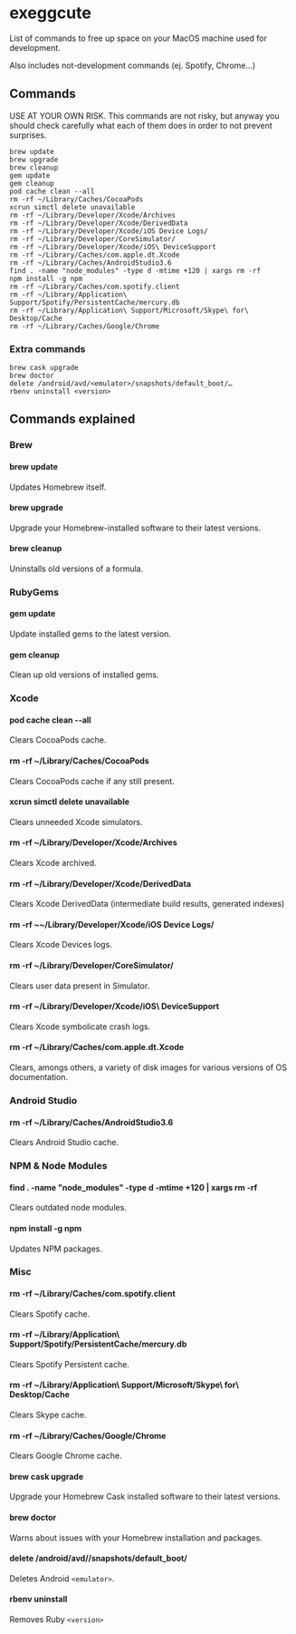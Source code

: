 # exeggcute
List of commands to free up space on your MacOS machine used for development.

Also includes not-development commands (ej. Spotify, Chrome...)

## Commands
USE AT YOUR OWN RISK. This commands are not risky, but anyway you should check carefully what each of them does in order to not prevent surprises.

```
brew update
brew upgrade
brew cleanup
gem update
gem cleanup
pod cache clean --all
rm -rf ~/Library/Caches/CocoaPods
xcrun simctl delete unavailable
rm -rf ~/Library/Developer/Xcode/Archives
rm -rf ~/Library/Developer/Xcode/DerivedData
rm -rf ~/Library/Developer/Xcode/iOS Device Logs/
rm -rf ~/Library/Developer/CoreSimulator/
rm -rf ~/Library/Developer/Xcode/iOS\ DeviceSupport
rm -rf ~/Library/Caches/com.apple.dt.Xcode
rm -rf ~/Library/Caches/AndroidStudio3.6
find . -name "node_modules" -type d -mtime +120 | xargs rm -rf
npm install -g npm
rm -rf ~/Library/Caches/com.spotify.client
rm -rf ~/Library/Application\ Support/Spotify/PersistentCache/mercury.db
rm -rf ~/Library/Application\ Support/Microsoft/Skype\ for\ Desktop/Cache
rm -rf ~/Library/Caches/Google/Chrome
```

### Extra commands
```
brew cask upgrade
brew doctor
delete /android/avd/<emulator>/snapshots/default_boot/…
rbenv uninstall <version>
```

## Commands explained

### Brew

#### brew update
Updates Homebrew itself.

#### brew upgrade
Upgrade your Homebrew-installed software to their latest versions.

#### brew cleanup
Uninstalls old versions of a formula.

### RubyGems

#### gem update
Update installed gems to the latest version.

#### gem cleanup
Clean up old versions of installed gems.

### Xcode

#### pod cache clean --all
Clears CocoaPods cache.

#### rm -rf ~/Library/Caches/CocoaPods
Clears CocoaPods cache if any still present.

#### xcrun simctl delete unavailable
Clears unneeded Xcode simulators.

#### rm -rf ~/Library/Developer/Xcode/Archives
Clears Xcode archived.

#### rm -rf ~/Library/Developer/Xcode/DerivedData
Clears Xcode DerivedData (intermediate build results, generated indexes)

#### rm -rf ~~/Library/Developer/Xcode/iOS Device Logs/
Clears Xcode Devices logs.

#### rm -rf ~/Library/Developer/CoreSimulator/
Clears user data present in Simulator.

#### rm -rf ~/Library/Developer/Xcode/iOS\ DeviceSupport
Clears Xcode symbolicate crash logs.

#### rm -rf ~/Library/Caches/com.apple.dt.Xcode
Clears, amongs others, a variety of disk images for various versions of OS documentation.

### Android Studio

#### rm -rf ~/Library/Caches/AndroidStudio3.6
Clears Android Studio cache.

### NPM & Node Modules

#### find . -name "node_modules" -type d -mtime +120 | xargs rm -rf
Clears outdated node modules.

#### npm install -g npm
Updates NPM packages.

### Misc

#### rm -rf ~/Library/Caches/com.spotify.client
Clears Spotify cache.

#### rm -rf ~/Library/Application\ Support/Spotify/PersistentCache/mercury.db
Clears Spotify Persistent cache.

#### rm -rf ~/Library/Application\ Support/Microsoft/Skype\ for\ Desktop/Cache
Clears Skype cache.

#### rm -rf ~/Library/Caches/Google/Chrome
Clears Google Chrome cache.

#### brew cask upgrade
Upgrade your Homebrew Cask installed software to their latest versions.

#### brew doctor
Warns about issues with your Homebrew installation and packages.

#### delete /android/avd/<emulator>/snapshots/default_boot/
Deletes Android `<emulator>`.

#### rbenv uninstall <version>
Removes Ruby `<version>`
